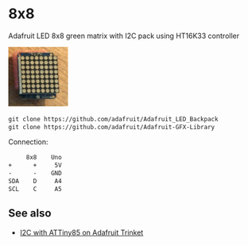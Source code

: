 # 8x8

Adafruit LED 8x8 green matrix with I2C pack using HT16K33 controller

![](../8x8.jpg)

```
git clone https://github.com/adafruit/Adafruit_LED_Backpack
git clone https://github.com/adafruit/Adafruit-GFX-Library
```

Connection:
```
     8x8    Uno
+      +     5V
-      -    GND
SDA    D     A4
SCL    C     A5
```

## See also

* [I2C with ATTiny85 on Adafruit Trinket](https://mythopoeic.org/adafruit-trinket-i2c/)

